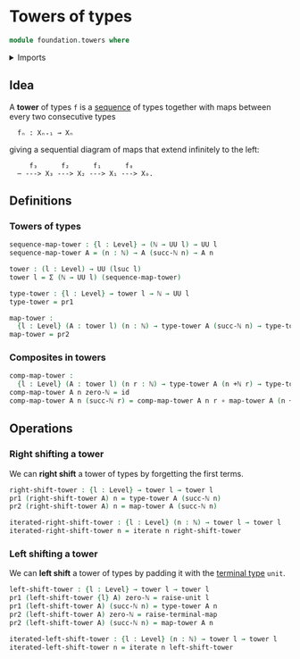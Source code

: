 # Towers of types

```agda
module foundation.towers where
```

<details><summary>Imports</summary>

```agda
open import elementary-number-theory.addition-natural-numbers
open import elementary-number-theory.natural-numbers

open import foundation.dependent-pair-types
open import foundation.iterating-functions
open import foundation.unit-type
open import foundation.universe-levels

open import foundation-core.function-types
```

</details>

## Idea

A **tower** of types `f` is a [sequence](foundation.sequences.md) of types
together with maps between every two consecutive types

```text
  fₙ : Xₙ₊₁ → Xₙ
```

giving a sequential diagram of maps that extend infinitely to the left:

```text
     f₃      f₂      f₁      f₀
  ⋯ ---> X₃ ---> X₂ ---> X₁ ---> X₀.
```

## Definitions

### Towers of types

```agda
sequence-map-tower : {l : Level} → (ℕ → UU l) → UU l
sequence-map-tower A = (n : ℕ) → A (succ-ℕ n) → A n

tower : (l : Level) → UU (lsuc l)
tower l = Σ (ℕ → UU l) (sequence-map-tower)

type-tower : {l : Level} → tower l → ℕ → UU l
type-tower = pr1

map-tower :
  {l : Level} (A : tower l) (n : ℕ) → type-tower A (succ-ℕ n) → type-tower A n
map-tower = pr2
```

### Composites in towers

```agda
comp-map-tower :
  {l : Level} (A : tower l) (n r : ℕ) → type-tower A (n +ℕ r) → type-tower A n
comp-map-tower A n zero-ℕ = id
comp-map-tower A n (succ-ℕ r) = comp-map-tower A n r ∘ map-tower A (n +ℕ r)
```

## Operations

### Right shifting a tower

We can **right shift** a tower of types by forgetting the first terms.

```agda
right-shift-tower : {l : Level} → tower l → tower l
pr1 (right-shift-tower A) n = type-tower A (succ-ℕ n)
pr2 (right-shift-tower A) n = map-tower A (succ-ℕ n)

iterated-right-shift-tower : {l : Level} (n : ℕ) → tower l → tower l
iterated-right-shift-tower n = iterate n right-shift-tower
```

### Left shifting a tower

We can **left shift** a tower of types by padding it with the
[terminal type](foundation.unit-type.md) `unit`.

```agda
left-shift-tower : {l : Level} → tower l → tower l
pr1 (left-shift-tower {l} A) zero-ℕ = raise-unit l
pr1 (left-shift-tower A) (succ-ℕ n) = type-tower A n
pr2 (left-shift-tower A) zero-ℕ = raise-terminal-map
pr2 (left-shift-tower A) (succ-ℕ n) = map-tower A n

iterated-left-shift-tower : {l : Level} (n : ℕ) → tower l → tower l
iterated-left-shift-tower n = iterate n left-shift-tower
```
